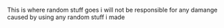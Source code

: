 This is where random stuff goes i will not be responsible for any damange caused by using any random stuff i made
